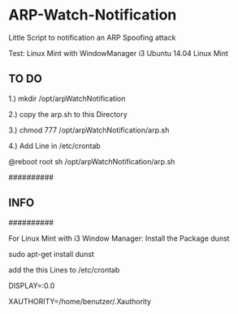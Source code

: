 # ARP-Watch-Notification
Little Script to notification an ARP Spoofing attack


Test:
Linux Mint with WindowManager i3
Ubuntu 14.04
Linux Mint

TO DO
-----

1.) mkdir /opt/arpWatchNotification

2.) copy the arp.sh to this Directory

3.) chmod 777 /opt/arpWatchNotification/arp.sh

4.) Add Line in /etc/crontab 

@reboot root sh /opt/arpWatchNotification/arp.sh

##########
## INFO ##
##########

For Linux Mint with i3 Window Manager:
Install the Package dunst

sudo apt-get install dunst

add the this Lines to /etc/crontab

DISPLAY=:0.0

XAUTHORITY=/home/benutzer/.Xauthority

